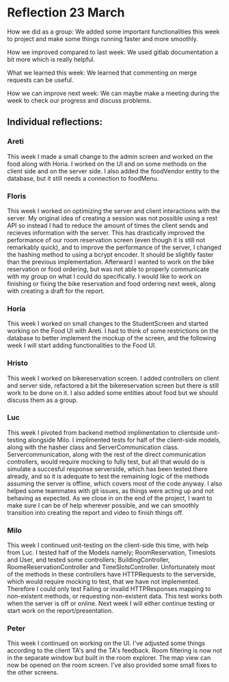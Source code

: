 # Reflection 23 March

How we did as a group:
We added some important functionalities this week to project and make some things running faster
and more smoothly.

How we improved compared to last week:
We used gitlab documentation a bit more which is really helpful.

What we learned this week:
We learned that commenting on merge requests can be useful.

How we can improve next week:
We can maybe make a meeting during the week to check our progress and discuss problems.


Individual reflections:
---

### Areti
This week I made a small change to the admin screen and worked on the food along with Horia. I worked
on the UI and on some methods on the client side and on the server side. I also added the foodVendor
entity to the database, but it still needs a connection to foodMenu.

### Floris
This week I worked on optimizing the server and client interactions with the server. My original idea of
creating a session was not possible using a rest API so instead I had to reduce the amount of times the
client sends and recieves information with the server. This has drastically improved the performance of our
room reservation screen (even though it is still not remarkably quick), and to improve the performance of
the server, I changed the hashing method to using a bcrypt encoder. It should be slightly faster than the
previous implementation. Afterward I wanted to work on the bike reservation or food ordering, but was not
able to properly communicate with my group on what I could do specifically. I would like to work on finishing
or fixing the bike reservation and food ordering next week, along with creating a draft for the report.

### Horia
This week I worked on small changes to the StudentScreen and started working on the Food UI with Areti. I had to think 
of some restrictions on the database to better implement the mockup of the screen, and the following week I will start adding 
functionalities to the Food UI.


### Hristo
This week I worked on bikereservation screen. I added controllers on client and server side,
refactored a bit the bikereservation screen but there is still work to be done on it.
I also added some entities about food but we should discuss them as a group.

### Luc
This week I pivoted from backend method implimentation to clientside unit-testing alongside Milo. I implimented tests
for half of the client-side models, along with the hasher class and ServerCommunication class. Servercommunication, along 
with the rest of the direct communication controllers, would require mocking to fully test, but all that would do is 
simulate a succesful response serverside, which has been tested there already, and so it is adequate to test the remaining
logic of the methods assuming the server is offline, which covers most of the code anyway. I also helped some teammates
with git issues, as things were acting up and not behaving as expected. As we close in on the end of the project, I want to
make sure I can be of help wherever possible, and we can smoothly transition into creating the report and video to finish 
things off.

### Milo
This week I continued unit-testing on the client-side this time, with help from Luc. I tested half of the Models namely;
RoomReservation, Timeslots and User, and tested some controllers; BuildingController, RoomeReservationController 
and TimeSlotsController. Unfortunately most of the methods in these controllers have HTTPRequests to the serverside, which
would require mocking to test, that we have not implemented. Therefore I could only test Failing or invalid HTTPResponses
mapping to non-existent methods, or requesting non-existent data. This test works both when the server is off or online.
Next week I will either continue testing or start work on the report/presentation.

### Peter
This week I continued on working on the UI. I've adjusted some things according to the client TA's and the TA's feedback.
Room filtering is now not in the separate window but built in the room explorer. The map view can now be opened on the room
screen. I've also provided some small fixes to the other screens.

